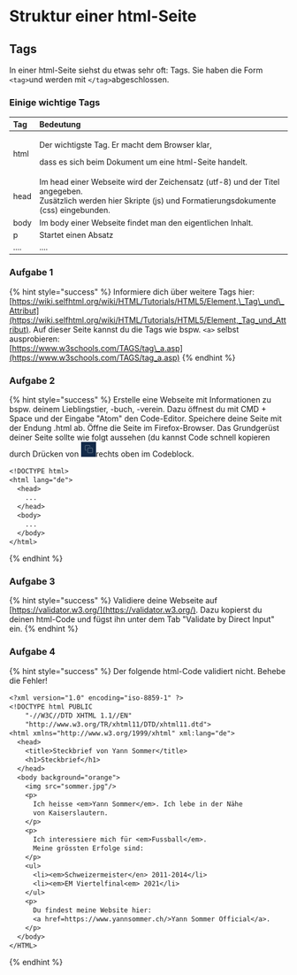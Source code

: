 # Struktur einer html-Seite

## Tags

In einer html-Seite siehst du etwas sehr oft: Tags. Sie haben die Form `<tag>`und werden mit `</tag>`abgeschlossen.

### Einige wichtige Tags

<table>
  <thead>
    <tr>
      <th style="text-align:left">Tag</th>
      <th style="text-align:left">Bedeutung</th>
    </tr>
  </thead>
  <tbody>
    <tr>
      <td style="text-align:left">html</td>
      <td style="text-align:left">
        <p>Der wichtigste Tag. Er macht dem Browser klar,</p>
        <p>dass es sich beim Dokument um eine html-Seite handelt.</p>
      </td>
    </tr>
    <tr>
      <td style="text-align:left">head</td>
      <td style="text-align:left">Im head einer Webseite wird der Zeichensatz (utf-8) und der Titel angegeben.
        <br
        />Zus&#xE4;tzlich werden hier Skripte (js) und Formatierungsdokumente (css)
        eingebunden.</td>
    </tr>
    <tr>
      <td style="text-align:left">body</td>
      <td style="text-align:left">Im body einer Webseite findet man den eigentlichen Inhalt.</td>
    </tr>
    <tr>
      <td style="text-align:left">p</td>
      <td style="text-align:left">Startet einen Absatz</td>
    </tr>
    <tr>
      <td style="text-align:left">....</td>
      <td style="text-align:left">....</td>
    </tr>
  </tbody>
</table>

### Aufgabe 1

{% hint style="success" %}
Informiere dich über weitere Tags hier: [https://wiki.selfhtml.org/wiki/HTML/Tutorials/HTML5/Element,\_Tag\_und\_Attribut](https://wiki.selfhtml.org/wiki/HTML/Tutorials/HTML5/Element,_Tag_und_Attribut). Auf dieser Seite kannst du die Tags wie bspw. `<a>` selbst ausprobieren:  
[https://www.w3schools.com/TAGS/tag\_a.asp](https://www.w3schools.com/TAGS/tag_a.asp)
{% endhint %}

### Aufgabe 2

{% hint style="success" %}
Erstelle eine Webseite mit Informationen zu bspw. deinem Lieblingstier, -buch, -verein. Dazu öffnest du mit CMD + Space und der Eingabe "Atom" den Code-Editor. Speichere deine Seite mit der Endung .html ab. Öffne die Seite im Firefox-Browser. Das Grundgerüst deiner Seite sollte wie folgt aussehen \(du kannst Code schnell kopieren durch Drücken von ![](../.gitbook/assets/grafik.png)rechts oben im Codeblock.

```markup
<!DOCTYPE html>
<html lang="de">
  <head>
    ...
  </head>
  <body>
    ...
  </body>
</html>
```
{% endhint %}

### Aufgabe 3

{% hint style="success" %}
Validiere deine Webseite auf [https://validator.w3.org/](https://validator.w3.org/). Dazu kopierst du deinen html-Code und fügst ihn unter dem Tab "Validate by Direct Input" ein.
{% endhint %}

### Aufgabe 4

{% hint style="success" %}
Der folgende html-Code validiert nicht. Behebe die Fehler!

```markup
<?xml version="1.0" encoding="iso-8859-1" ?>
<!DOCTYPE html PUBLIC
    "-//W3C//DTD XHTML 1.1//EN"
    "http://www.w3.org/TR/xhtml11/DTD/xhtml11.dtd">
<html xmlns="http://www.w3.org/1999/xhtml" xml:lang="de">
  <head>
    <title>Steckbrief von Yann Sommer</title>
    <h1>Steckbrief</h1>
  </head>
  <body background="orange">
    <img src="sommer.jpg"/>
    <p>
      Ich heisse <em>Yann Sommer</em>. Ich lebe in der Nähe
      von Kaiserslautern.
    </p>
    <p>
      Ich interessiere mich für <em>Fussball</em>.
      Meine grössten Erfolge sind:
    </p>
    <ul>
      <li><em>Schweizermeister</en> 2011-2014</li>
      <li><em>EM Viertelfinal<em> 2021</li>
    </ul>
    <p>
      Du findest meine Website hier:
      <a href=https://www.yannsommer.ch/>Yann Sommer Official</a>.
    </p>
  </body>
</HTML>
```
{% endhint %}







